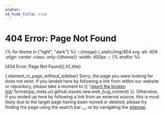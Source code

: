 ```yaml
---
orphan:
sd_hide_title: true
---
```


# 404 Error: Page Not Found


{% for theme in ["light", "dark"] %}
:::{image} /_static/img/404.svg
:alt: 404
:align: center
:class: only-{{theme}}
:width: 400px
:::
{% endfor %}


<!--
Reference:
    https://docs.github.com/en/pages/getting-started-with-github-pages/creating-a-custom-404-page-for-your-github-pages-site
-->


[404 Error: Page Not Found]{.h1_title}

{.element_in_page_without_sidebar}
Sorry, the page you were looking for does not exist.
If you landed here by following a link from within our website or repository,
please take a moment to
{{ '[report the broken link]()'.format(pp_meta.url.github.issues.new.web_bug_content) }}.
Otherwise, if you ended up here by following a link from an external source,
this is most likely due to the target page having been moved or deleted;
please try finding the page using the search bar
<button class="btn btn-sm navbar-btn search-button__button inline_icon" title="Search" aria-label="Search" data-bs-placement="bottom" data-bs-toggle="tooltip">
<i class="fa-solid fa-magnifying-glass fa-lg"></i>
</button> or by navigating the [sitemap](/help/website.md#site-map).
